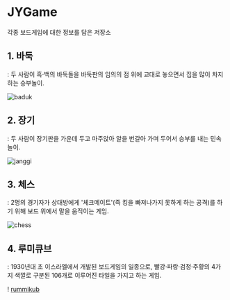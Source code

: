 # JYGame
각종 보드게임에 대한 정보를 담은 저장소

## 1. 바둑
: 두 사람이 흑·백의 바둑돌을 바둑판의 임의의 점 위에 교대로 놓으면서 집을 많이 차지하는 승부놀이.

![baduk](http://blogfiles14.naver.net/20150615_244/rlatnstmd_14343433544998q1dq_JPEG/%B9%D9%B5%CF.png)

## 2. 장기
: 두 사람이 장기판을 가운데 두고 마주앉아 알을 번갈아 가며 두어서 승부를 내는 민속놀이.

![janggi](http://dthumb.phinf.naver.net/?src=%22http%3A%2F%2Fdbscthumb.phinf.naver.net%2F3340_000_1%2F20141024124156133_VBI8RPQPZ.jpg%2F117050.jpg%3Ftype%3Dm4500_4500_fst_n%26wm%3DY%22&twidth=520&theight=412&opts=17)

## 3. 체스
: 2명의 경기자가 상대방에게 '체크메이트'(즉 킹을 빠져나가지 못하게 하는 공격)를 하기 위해 보드 위에서 말을 움직이는 게임.

![chess](http://cafefiles.naver.net/20100913_102/ttbe_1284373530928JS95G_jpg/4_5yuveleska_ttbe.jpg)

## 4. 루미큐브
: 1930년대 초 이스라엘에서 개발된 보드게임의 일종으로,  빨강·파랑·검정·주황의 4가지 색깔로 구분된 106개로 이루어진 타일을 가지고 하는 게임.

! [rummikub](https://images-na.ssl-images-amazon.com/images/G/01/aplusautomation/vendorimages/728db470-c570-4306-ab1c-ddd094ae56d1.jpg._CB294738744_.jpg)

